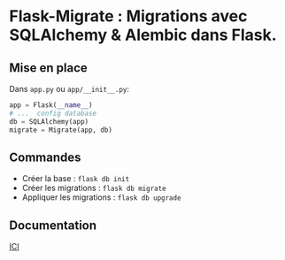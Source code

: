 # Flask-Migrate : Migrations avec SQLAlchemy & Alembic dans Flask.

## Mise en place

Dans `app.py` ou `app/__init__.py`:

```python
app = Flask(__name__)
# ...  config database
db = SQLAlchemy(app)
migrate = Migrate(app, db)
```

## Commandes 

* Créer la base : `flask db init`
* Créer les migrations : `flask db migrate`
* Appliquer les migrations : `flask db upgrade`

## Documentation

[ICI](https://flask-migrate.readthedocs.io/en/latest/)
